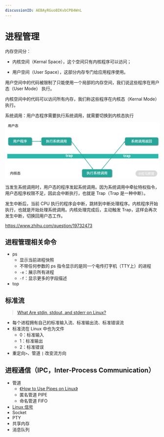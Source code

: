 ```yaml
---
discussionID: AEBAyRGuoBIKvbCPB4WnL
---
```

# 进程管理
内存空间分：

- 内核空间（Kernal Space），这个空间只有内核程序可以访问；

- 用户空间（User Space），这部分内存专门给应用程序使用。

用户空间中的代码被限制了只能使用一个局部的内存空间，我们说这些程序在用户态（User Mode） 执行。

内核空间中的代码可以访问所有内存，我们称这些程序在内核态（Kernal Mode） 执行。



系统调用：用户态程序需要执行系统调用，就需要切换到内核态执行

<img src="./images/CgqCHl-Sm3mAG_x-AAC5MxhOcCc621.png" alt="Lark20201023-165439.png" style="zoom: 50%;" />

当发生系统调用时，用户态的程序发起系统调用。因为系统调用中牵扯特权指令，用户态程序权限不足，因此会中断执行，也就是 Trap（Trap 是一种中断）。

发生中断后，当前 CPU 执行的程序会中断，跳转到中断处理程序。内核程序开始执行，也就是开始处理系统调用。内核处理完成后，主动触发 Trap，这样会再次发生中断，切换回用户态工作。





https://www.zhihu.com/question/19732473

## 进程管理相关命令

- ps
  - 显示当前进程快照
  - 不带任何参数的 ps 指令显示的是同一个电传打字机（TTY上）的进程
  - `-e`：展示所有进程
  - `-f`：显示更多的字段描述
- top

## 标准流

> [What Are stdin, stdout, and stderr on Linux?](https://www.howtogeek.com/435903/what-are-stdin-stdout-and-stderr-on-linux/)

- 每个进程拥有自己的标准输入流、标准输出流、标准错误流
- 标准流在 Linux 中也为文件
  - 0：标准输入
  - 1：标准输出
  - 2：标准错误
- 重定向`>`、管道 `|` 改变流方向 

## 进程通信（IPC，Inter-Process Communication）

- 管道
  - [《How to Use Pipes on Linux》](https://www.howtogeek.com/438882/how-to-use-pipes-on-linux/)
  - 匿名管道 PIPE
  - 命名管道 FIFO
- [Linux 信号](./Linux%20%E4%BF%A1%E5%8F%B7.md)
- Socket
- PTY
- 共享内存
- 消息队列